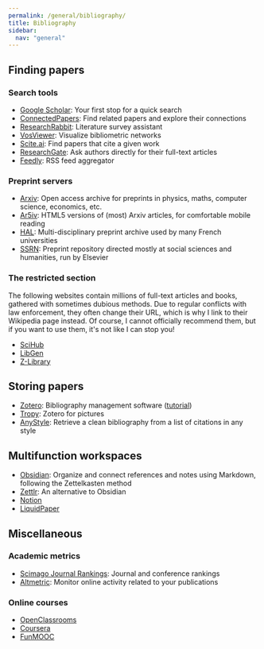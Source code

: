 ```yaml
---
permalink: /general/bibliography/
title: Bibliography
sidebar:
  nav: "general"
---
```


## Finding papers

### Search tools

- [Google Scholar](https://scholar.google.com/): Your first stop for a quick search
- [ConnectedPapers](https://www.connectedpapers.com/): Find related papers and explore their connections
- [ResearchRabbit](https://www.researchrabbit.ai/): Literature survey assistant
- [VosViewer](https://www.vosviewer.com/): Visualize bibliometric networks
- [Scite.ai](https://scite.ai/): Find papers that cite a given work
- [ResearchGate](https://www.researchgate.net/): Ask authors directly for their full-text articles
- [Feedly](https://feedly.com/i/welcome): RSS feed aggregator

### Preprint servers

- [Arxiv](https://arxiv.org/): Open access archive for preprints in physics, maths, computer science, economics, etc.
- [Ar5iv](https://ar5iv.org): HTML5 versions of (most) Arxiv articles, for comfortable mobile reading
- [HAL](https://hal.archives-ouvertes.fr/): Multi-disciplinary preprint archive used by many French universities
- [SSRN](https://www.ssrn.com/): Preprint repository directed mostly at social sciences and humanities, run by Elsevier

### The restricted section

The following websites contain millions of full-text articles and books, gathered with sometimes dubious methods. Due to regular conflicts with law enforcement, they often change their URL, which is why I link to their Wikipedia page instead. Of course, I cannot officially recommend them, but if you want to use them, it's not like I can stop you!

- [SciHub](https://en.wikipedia.org/wiki/Sci-Hub)
- [LibGen](https://en.wikipedia.org/wiki/Library_Genesis)
- [Z-Library](https://en.wikipedia.org/wiki/Z-Library)

## Storing papers

- [Zotero](https://www.zotero.org/): Bibliography management software ([tutorial](../../tutorials/zotero))
- [Tropy](https://tropy.org/): Zotero for pictures
- [AnyStyle](https://anystyle.io/): Retrieve a clean bibliography from a list of citations in any style

## Multifunction workspaces

- [Obsidian](https://obsidian.md/): Organize and connect references and notes using Markdown, following the Zettelkasten method
- [Zettlr](https://www.zettlr.com/): An alternative to Obsidian
- [Notion](https://www.notion.so/)
- [LiquidPaper](https://www.liquidtext.net/)

## Miscellaneous

### Academic metrics

- [Scimago Journal Rankings](https://www.scimagojr.com/): Journal and conference rankings
- [Altmetric](https://www.altmetric.com/): Monitor online activity related to your publications

### Online courses

- [OpenClassrooms](https://openclassrooms.com/en/)
- [Coursera](https://www.coursera.org/)
- [FunMOOC](https://www.fun-mooc.fr/en/)
